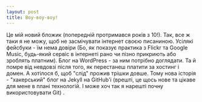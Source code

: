 ```yaml
---
layout: post
title: Воу-воу-воу!
---
```


Це мій новий бложик (попередній протримався років з 10!). Так, все ж таки я не можу, щоб не засмічувати інтернет своєю писаниною. Усілякі фейсбуки - їм нема довіри (Бо, як показує практика з Flickr та Google Music, будь-який сервіс в інтернеті рано чи пізно прикриють або зроблять платним). Блог на WordPress - за ним потрібно доглядати. Та й помре від невдовзі після того, як перестанеш платити за хостинг і домен. А хотілося б, щоб "слід" прожив трішки довше. <!--more-->Тому нова історія - "хакерський" блог на Jekyll на GitHub'і (врешті, це щось нове та цікаве для мене в плані технологій. І може хоч так я нарешті почну використовувати Git) . 
